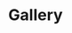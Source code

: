 ---
title: 'Gallery'
weight: 3

_build:
  render: true
cascade:
  _build:
    list: true
    render: false

sitemap:
  priority: 8.0
---